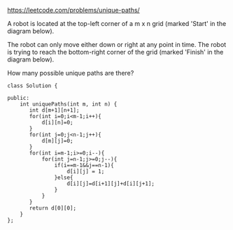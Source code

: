 https://leetcode.com/problems/unique-paths/

A robot is located at the top-left corner of a m x n grid (marked 'Start' in the diagram below).

The robot can only move either down or right at any point in time. The robot is trying to reach the bottom-right corner of the grid (marked 'Finish' in the diagram below).

How many possible unique paths are there?


```
class Solution {

public:
    int uniquePaths(int m, int n) {
       int d[m+1][n+1];
       for(int i=0;i<m-1;i++){
           d[i][n]=0;
       }
       for(int j=0;j<n-1;j++){
           d[m][j]=0;
       }
       for(int i=m-1;i>=0;i--){
           for(int j=n-1;j>=0;j--){ 
               if(i==m-1&&j==n-1){
                   d[i][j] = 1;
               }else{
                   d[i][j]=d[i+1][j]+d[i][j+1];
               }
           }
       }
       return d[0][0];
    }
};
```

